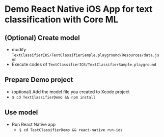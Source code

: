 # Demo React Native iOS App for text classification with Core ML

## (Optional) Create model

- modify `TextClassifierIOS/TextClassifierSample.playground/Resources/data.json`
- Execute codes of `TextClassifierIOS/TextClassifierSample.playground`

## Prepare Demo project

- (optional) Add the model file you created to Xcode project
- `$ cd TextClassifierDemo && npm install`

## Use model

- Run React Native app
  - `$ cd TestClassifierDemo && react-native run-ios`

